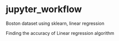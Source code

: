 # jupyter_workflow
Boston dataset using sklearn, linear regression


Finding the accuracy of Linear regression algorithm 
